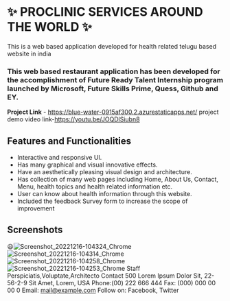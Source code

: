 # ✨ PROCLINIC SERVICES AROUND THE WORLD ✨

This is a web based application developed for health related telugu based website in india

### This web based restaurant application has been developed for the accomplishment of Future Ready Talent Internship program launched by Microsoft, Future Skills Prime, Quess, Github and EY.


**Project Link** - https://blue-water-0915af300.2.azurestaticapps.net/
project demo video link-https://youtu.be/JOQDlSiubn8



## Features and Functionalities 


- Interactive and responsive UI.
- Has many graphical and visual innovative effects.
- Have an aesthetically pleasing visual design and architecture.
- Has collection of many web pages including Home, About Us, Contact, Menu, health topics and health related information etc.
- User can know about health information through this website.
- Included the feedback Survey form to increase the scope of improvement 

## Screenshots
😃![Screenshot_20221216-104324_Chrome](https://user-images.githubusercontent.com/117804384/208072157-d39a569d-5344-4a4c-97dc-ced1ae2611e5.jpg)
![Screenshot_20221216-104314_Chrome](https://user-images.githubusercontent.com/117804384/208072117-fc58976d-12fb-43d0-b87e-7d87daa60f47.jpg)
![Screenshot_20221216-104258_Chrome](https://user-images.githubusercontent.com/117804384/208072056-248f4768-df32-43ed-a8c9-4ea26f3c4912.jpg)
![Screenshot_20221216-104253_Chrome](https://user-images.githubusercontent.com/117804384/208071585-36791247-176c-409a-b057-dc1036cce4cb.jpg)
Staff
Perspiciatis,Voluptate,Architecto
Contact
500 Lorem Ipsum Dolor Sit,
22-56-2-9 Sit Amet, Lorem,
USA
Phone:(00) 222 666 444
Fax: (000) 000 00 00 0
Email: mail@example.com
Follow on: Facebook, Twitter




